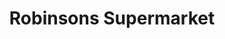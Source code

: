 ---
title: "Robinsons Supermarket"
url: /pasig/robinsons-supermarket-f-p-felix-avenue/
shop: supermarket
---